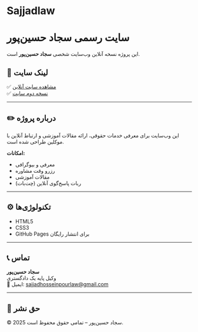 # Sajjadlaw
# سایت رسمی سجاد حسین‌پور

این پروژه نسخه آنلاین وب‌سایت شخصی **سجاد حسین‌پور** است.

## 🔗 لینک سایت

✅ [مشاهده سایت آنلاین](https://sajjad-1370.github.io/Sajjadlaw/)  
✅ [نسخه دوم سایت](https://sajjadsajjad1234.github.io/sajjadhosseinpourlaw/)

---

## ✏️ درباره پروژه

این وب‌سایت برای معرفی خدمات حقوقی، ارائه مقالات آموزشی و ارتباط آنلاین با موکلین طراحی شده است.

**امکانات:**
- معرفی و بیوگرافی
- رزرو وقت مشاوره
- مقالات آموزشی
- ربات پاسخ‌گوی آنلاین (چت‌بات)

---

## ⚙️ تکنولوژی‌ها

- HTML5
- CSS3
- GitHub Pages برای انتشار رایگان

---

## 📞 تماس

**سجاد حسین‌پور**  
وکیل پایه یک دادگستری  
📧 ایمیل: [sajjadhosseinpourlaw@gmail.com](mailto:sajjadhosseinpourlaw@gmail.com)

---

## 🪪 حق نشر

© 2025 سجاد حسین‌پور – تمامی حقوق محفوظ است.